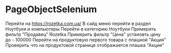 # PageObjectSelenium
Перейти на https://rozetka.com.ua/
В сайд меню перейти в раздел Ноутбуки и компьютеры
Перейти в категорию Ноутбуки
Примерить фильтр "Продавец" Rozetka
Примерить фильтр "Цена" установть цену до - 100000
Перейти на продуктовую первого товара с плашкой "Акция"
Проверить что на продуктовой странице отображается плашка "Акция"

